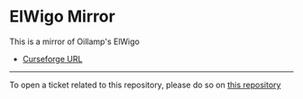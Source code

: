 # ElWigo Mirror

This is a mirror of Oillamp's ElWigo

- [Curseforge URL](https://www.curseforge.com/wow/addons/elwigo)

----

To open a ticket related to this repository, please do so on [this repository](https://github.com/curseforge-mirror/.github)